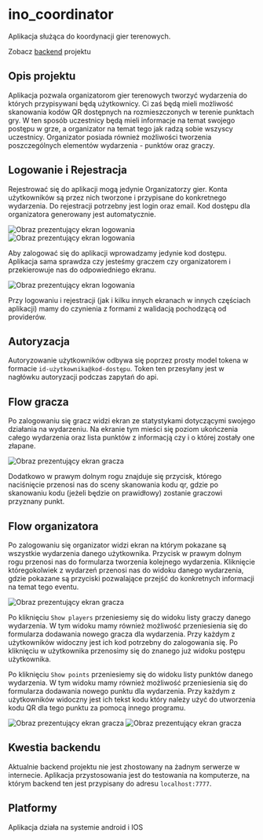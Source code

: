 # ino_coordinator

Aplikacja służąca do koordynacji gier terenowych.

Zobacz [backend](https://github.com/MagullOff/InoCoordinator-Backend) projektu

## Opis projektu

Aplikacja pozwala organizatorom gier terenowych tworzyć wydarzenia do których przypisywani będą użytkownicy. Ci zaś będą mieli możliwość skanowania kodów QR dostępnych na rozmieszczonych w terenie punktach gry. W ten sposób uczestnicy będą mieli informacje na temat swojego postępu w grze, a organizator na temat tego jak radzą sobie wszyscy uczestnicy. Organizator posiada również możliwości tworzenia poszczególnych elementów wydarzenia - punktów oraz graczy.

## Logowanie i Rejestracja
Rejestrować się do aplikacji mogą jedynie Organizatorzy gier. Konta użytkowników są przez nich tworzone i przypisane do konkretnego wydarzenia. Do rejestracji potrzebny jest login oraz email. Kod dostępu dla organizatora generowany jest automatycznie. 

![Obraz prezentujący ekran logowania](images/signUp.png)
![Obraz prezentujący ekran logowania](images/showCode.png)

Aby zalogować się do aplikacji wprowadzamy jedynie kod dostępu. Aplikacja sama sprawdza czy jesteśmy graczem czy organizatorem i przekierowuje nas do odpowiedniego ekranu.

![Obraz prezentujący ekran logowania](images/login.png)

Przy logowaniu i rejestracji (jak i kilku innych ekranach w innych częściach aplikacji) mamy do czynienia z formami z walidacją pochodzącą od providerów.

## Autoryzacja
Autoryzowanie użytkowników odbywa się poprzez prosty model tokena w formacie `id-użytkownika@kod-dostępu`. Token ten przesyłany jest w nagłówku autoryzacji podczas zapytań do api.

## Flow gracza
Po zalogowaniu się gracz widzi ekran ze statystykami dotyczącymi swojego działania na wydarzeniu. Na ekranie tym mieści się poziom ukończenia całego wydarzenia oraz lista punktów z informacją czy i o której zostały one złapane. 

![Obraz prezentujący ekran gracza](images/player.png)

Dodatkowo w prawym dolnym rogu znajduje się przycisk, którego naciśnięcie przenosi nas do sceny skanowania kodu qr, gdzie po skanowaniu kodu (jeżeli będzie on prawidłowy) zostanie graczowi przyznany punkt.

## Flow organizatora
Po zalogowaniu się organizator widzi ekran na którym pokazane są wszystkie wydarzenia danego użytkownika. Przycisk w prawym dolnym rogu przenosi nas do formularza tworzenia kolejnego wydarzenia. Kliknięcie któregokolwiek z wydarzeń przenosi nas do widoku danego wydarzenia, gdzie pokazane są przyciski pozwalające przejść do konkretnych informacji na temat tego eventu.

![Obraz prezentujący ekran gracza](images/events.png)

Po kliknięciu `Show players` przeniesiemy się do widoku listy graczy danego wydarzenia. W tym widoku mamy również możliwość przeniesienia się do formularza dodawania nowego gracza dla wydarzenia. Przy każdym z użytkowników widoczny jest ich kod potrzebny do zalogowania się. Po kliknięciu w użytkownika przenosimy się do znanego już widoku postępu użytkownika.

Po kliknięciu `Show points` przeniesiemy się do widoku listy punktów danego wydarzenia. W tym widoku mamy również możliwość przeniesienia się do formularza dodawania nowego punktu dla wydarzenia. Przy każdym z użytkowników widoczny jest ich tekst kodu który należy użyć do utworzenia kodu QR dla tego punktu za pomocą innego programu.

![Obraz prezentujący ekran gracza](images/players.png)
![Obraz prezentujący ekran gracza](images/points.png)

## Kwestia backendu
Aktualnie backend projektu nie jest zhostowany na żadnym serwerze w internecie. Aplikacja przystosowania jest do testowania na komputerze, na którym backend ten jest przypisany do adresu `localhost:7777`.

## Platformy
Aplikacja działa na systemie android i IOS
